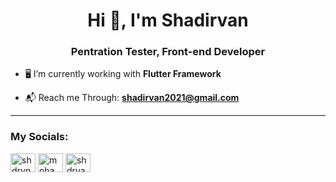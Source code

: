 <h1 align="center">Hi 👋, I'm Shadirvan</h1>
<h3 align="center">Pentration Tester, Front-end Developer</h3>



- 🖥️ I’m currently working with **Flutter Framework**

- 📬 Reach me Through: **shadirvan2021@gmail.com**
---

<h3 align="left">My Socials:</h3>
<p align="left">
<a href="https://twitter.com/shdrvn" target="blank"><img align="center" src="https://raw.githubusercontent.com/rahuldkjain/github-profile-readme-generator/master/src/images/icons/Social/twitter.svg" alt="shdrvn" height="30" width="40" /></a>
<a href="https://linkedin.com/in/mohammed-shadirvan-76a47920a" target="blank"><img align="center" src="https://raw.githubusercontent.com/rahuldkjain/github-profile-readme-generator/master/src/images/icons/Social/linked-in-alt.svg" alt="mohammed-shadirvan-76a47920a" height="30" width="40" /></a>
<a href="https://instagram.com/shadirvan" target="blank"><img align="center" src="https://raw.githubusercontent.com/rahuldkjain/github-profile-readme-generator/master/src/images/icons/Social/instagram.svg" alt="shdrvan" height="30" width="40" /></a>
</p>
